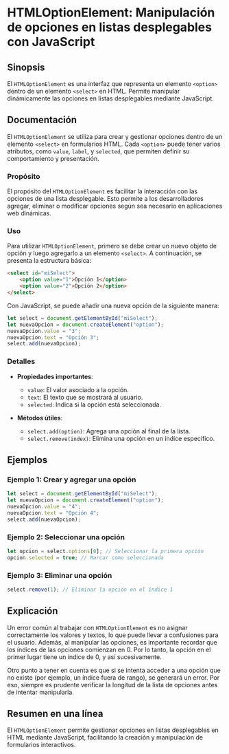 <!--
Meta Description: # HTMLOptionElement: Manipulación de opciones en listas desplegables con JavaScript ## Sinopsis El `HTMLOptionElement` es una interfaz que representa ...
Meta Keywords: opción, select, una, opciones, option
-->

# HTMLOptionElement: Manipulación de opciones en listas desplegables con JavaScript

## Sinopsis
El `HTMLOptionElement` es una interfaz que representa un elemento `<option>` dentro de un elemento `<select>` en HTML. Permite manipular dinámicamente las opciones en listas desplegables mediante JavaScript.

## Documentación
El `HTMLOptionElement` se utiliza para crear y gestionar opciones dentro de un elemento `<select>` en formularios HTML. Cada `<option>` puede tener varios atributos, como `value`, `label`, y `selected`, que permiten definir su comportamiento y presentación.

### Propósito
El propósito del `HTMLOptionElement` es facilitar la interacción con las opciones de una lista desplegable. Esto permite a los desarrolladores agregar, eliminar o modificar opciones según sea necesario en aplicaciones web dinámicas.

### Uso
Para utilizar `HTMLOptionElement`, primero se debe crear un nuevo objeto de opción y luego agregarlo a un elemento `<select>`. A continuación, se presenta la estructura básica:

```html
<select id="miSelect">
    <option value="1">Opción 1</option>
    <option value="2">Opción 2</option>
</select>
```

Con JavaScript, se puede añadir una nueva opción de la siguiente manera:

```javascript
let select = document.getElementById("miSelect");
let nuevaOpcion = document.createElement("option");
nuevaOpcion.value = "3";
nuevaOpcion.text = "Opción 3";
select.add(nuevaOpcion);
```

### Detalles
- **Propiedades importantes**:
  - `value`: El valor asociado a la opción.
  - `text`: El texto que se mostrará al usuario.
  - `selected`: Indica si la opción está seleccionada.
  
- **Métodos útiles**:
  - `select.add(option)`: Agrega una opción al final de la lista.
  - `select.remove(index)`: Elimina una opción en un índice específico.

## Ejemplos

### Ejemplo 1: Crear y agregar una opción
```javascript
let select = document.getElementById("miSelect");
let nuevaOpcion = document.createElement("option");
nuevaOpcion.value = "4";
nuevaOpcion.text = "Opción 4";
select.add(nuevaOpcion);
```

### Ejemplo 2: Seleccionar una opción
```javascript
let opcion = select.options[0]; // Seleccionar la primera opción
opcion.selected = true; // Marcar como seleccionada
```

### Ejemplo 3: Eliminar una opción
```javascript
select.remove(1); // Eliminar la opción en el índice 1
```

## Explicación
Un error común al trabajar con `HTMLOptionElement` es no asignar correctamente los valores y textos, lo que puede llevar a confusiones para el usuario. Además, al manipular las opciones, es importante recordar que los índices de las opciones comienzan en 0. Por lo tanto, la opción en el primer lugar tiene un índice de 0, y así sucesivamente.

Otro punto a tener en cuenta es que si se intenta acceder a una opción que no existe (por ejemplo, un índice fuera de rango), se generará un error. Por eso, siempre es prudente verificar la longitud de la lista de opciones antes de intentar manipularla.

## Resumen en una línea
El `HTMLOptionElement` permite gestionar opciones en listas desplegables en HTML mediante JavaScript, facilitando la creación y manipulación de formularios interactivos.